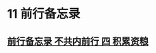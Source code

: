 # 11 前行备忘录

## [前行备忘录 不共内前行 四 积累资粮](https://www.fohuifayu.com/index.php/other-column/xiangguan-jinglun/lundian/qianxing-beiwanglu/8476-d43?title=)

